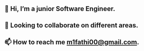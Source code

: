 ## 👋 Hi, I’m a junior Software Engineer.
## 💞️ Looking to collaborate on different areas.
## 📫 How to reach me m1fathi00@gmail.com.
